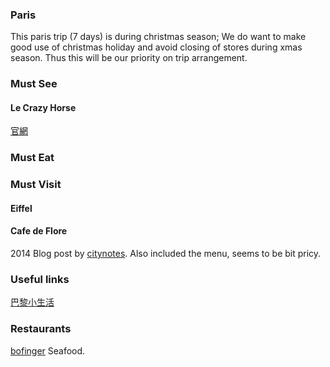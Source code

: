 ### Paris
This paris trip (7 days) is during christmas season; We do want to make good use of christmas holiday and avoid closing of stores during xmas season. Thus this will be our priority on trip arrangement.  


### Must See
#### Le Crazy Horse
[官網](http://www.lecrazyhorseparis.com/en)

### Must Eat


### Must Visit
#### Eiffel

#### Cafe de Flore
2014 Blog post by [citynotes](http://citynotes.me/2014/cafedeflore). Also included the menu, seems to be bit pricy. 


### Useful links
[巴黎小生活](https://www.facebook.com/parisohlalamylifeinparis)

### Restaurants 
[bofinger](http://www.bofingerparis.com/en/) Seafood. 